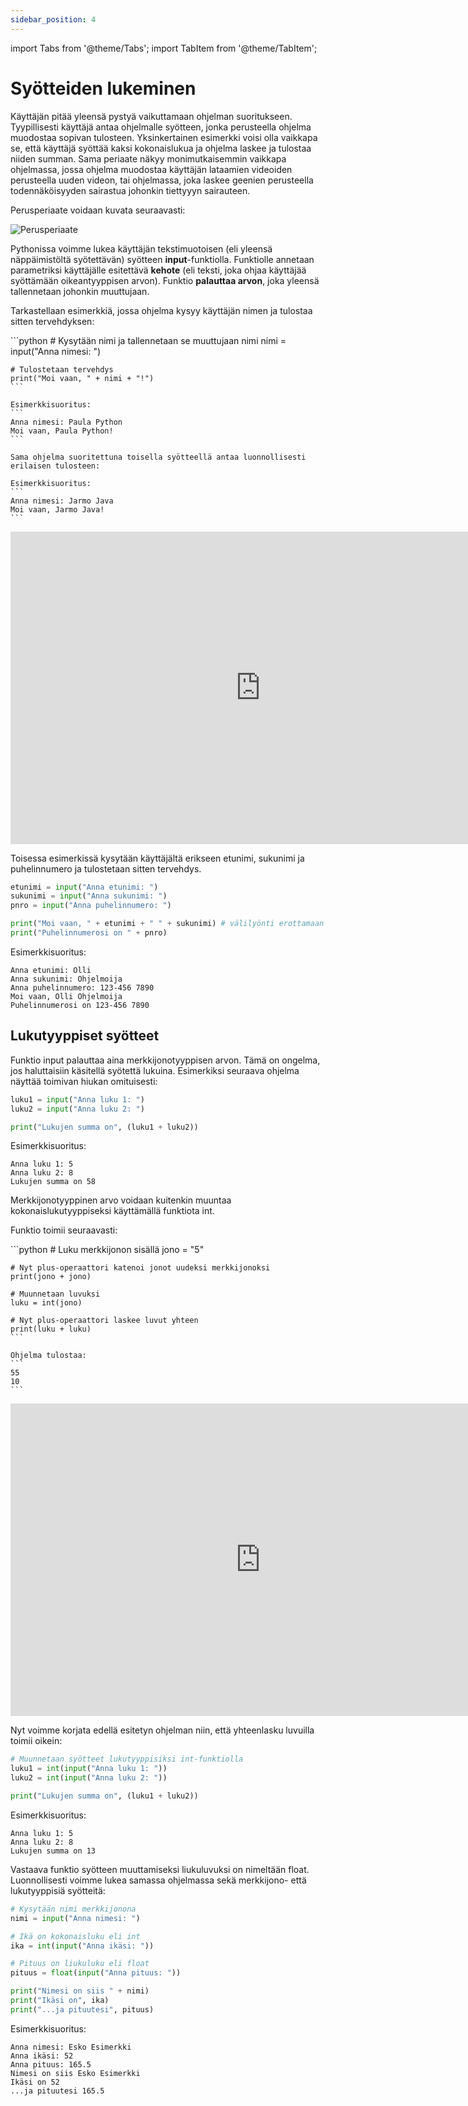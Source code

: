 ```yaml
---
sidebar_position: 4
---
```

import Tabs from '@theme/Tabs';
import TabItem from '@theme/TabItem';

# Syötteiden lukeminen

Käyttäjän pitää yleensä pystyä vaikuttamaan ohjelman suoritukseen. Tyypillisesti käyttäjä antaa ohjelmalle syötteen, jonka perusteella ohjelma muodostaa sopivan tulosteen. Yksinkertainen esimerkki voisi olla vaikkapa se, että käyttäjä syöttää kaksi kokonaislukua ja ohjelma laskee ja tulostaa niiden summan. Sama periaate näkyy monimutkaisemmin vaikkapa ohjelmassa, jossa ohjelma muodostaa käyttäjän lataamien videoiden perusteella uuden videon, tai ohjelmassa, joka laskee geenien perusteella todennäköisyyden sairastua johonkin tiettyyyn sairauteen.

Perusperiaate voidaan kuvata seuraavasti:

![Perusperiaate](/img/img-fi/w1-3.png)

Pythonissa voimme lukea käyttäjän tekstimuotoisen (eli yleensä näppäimistöltä syötettävän) syötteen **input**-funktiolla. Funktiolle annetaan parametriksi käyttäjälle esitettävä **kehote** (eli teksti, joka ohjaa käyttäjää syöttämään oikeantyyppisen arvon). Funktio **palauttaa arvon**, joka yleensä tallennetaan johonkin muuttujaan.

Tarkastellaan esimerkkiä, jossa ohjelma kysyy käyttäjän nimen ja tulostaa sitten tervehdyksen:

<Tabs>
  <TabItem value="code" label="Koodiesimerkki" default>
    ```python 
    # Kysytään nimi ja tallennetaan se muuttujaan nimi
    nimi = input("Anna nimesi: ")

    # Tulostetaan tervehdys
    print("Moi vaan, " + nimi + "!")
    ```

    Esimerkkisuoritus:
    ``` 
    Anna nimesi: Paula Python
    Moi vaan, Paula Python!
    ```

    Sama ohjelma suoritettuna toisella syötteellä antaa luonnollisesti erilaisen tulosteen:

    Esimerkkisuoritus:
    ``` 
    Anna nimesi: Jarmo Java
    Moi vaan, Jarmo Java!
    ```
  </TabItem>
  <TabItem value="Visualisaatio" label="Visualisaatio">
    <iframe width="800" height="500" frameborder="0" src="https://pythontutor.com/iframe-embed.html#code=%23%20Kysyt%C3%A4%C3%A4n%20nimi%20ja%20tallennetaan%20se%20muuttujaan%20nimi%0Animi%20%3D%20input%28%22Anna%20nimesi%3A%20%22%29%0A%0A%23%20Tulostetaan%20tervehdys%0Aprint%28%22Moi%20vaan,%20%22%20%2B%20nimi%20%2B%20%22!%22%29&codeDivHeight=400&codeDivWidth=350&cumulative=false&curInstr=0&heapPrimitives=nevernest&origin=opt-frontend.js&py=3&rawInputLstJSON=%5B%5D&textReferences=false"> </iframe>
  </TabItem>
</Tabs>

Toisessa esimerkissä kysytään käyttäjältä erikseen etunimi, sukunimi ja puhelinnumero ja tulostetaan sitten tervehdys.

```python 
etunimi = input("Anna etunimi: ")
sukunimi = input("Anna sukunimi: ")
pnro = input("Anna puhelinnumero: ")

print("Moi vaan, " + etunimi + " " + sukunimi) # välilyönti erottamaan nimet
print("Puhelinnumerosi on " + pnro)
 ```

Esimerkkisuoritus:
``` 
Anna etunimi: Olli
Anna sukunimi: Ohjelmoija
Anna puhelinnumero: 123-456 7890
Moi vaan, Olli Ohjelmoija
Puhelinnumerosi on 123-456 7890
 ```

## Lukutyyppiset syötteet

Funktio input palauttaa aina merkkijonotyyppisen arvon. Tämä on ongelma, jos haluttaisiin käsitellä syötettä lukuina. Esimerkiksi seuraava ohjelma näyttää toimivan hiukan omituisesti:

```python 
luku1 = input("Anna luku 1: ")
luku2 = input("Anna luku 2: ")

print("Lukujen summa on", (luku1 + luku2))
 ```

Esimerkkisuoritus:
```
Anna luku 1: 5
Anna luku 2: 8
Lukujen summa on 58
 ```

Merkkijonotyyppinen arvo voidaan kuitenkin muuntaa kokonaislukutyyppiseksi käyttämällä funktiota int. 

Funktio toimii seuraavasti:

<Tabs>
  <TabItem value="code" label="Koodiesimerkki" default>
    ```python 
    # Luku merkkijonon sisällä
    jono = "5"

    # Nyt plus-operaattori katenoi jonot uudeksi merkkijonoksi
    print(jono + jono)

    # Muunnetaan luvuksi
    luku = int(jono)

    # Nyt plus-operaattori laskee luvut yhteen
    print(luku + luku)
    ```

    Ohjelma tulostaa:
    ``` 
    55
    10
    ```
  </TabItem>
  <TabItem value="Visualisaatio" label="Visualisaatio">
    <iframe width="800" height="500" frameborder="0" src="https://pythontutor.com/iframe-embed.html#code=%23%20Luku%20merkkijonon%20sis%C3%A4ll%C3%A4%0Ajono%20%3D%20%225%22%0A%0A%23%20Nyt%20plus-operaattori%20katenoi%20jonot%20uudeksi%20merkkijonoksi%0Aprint%28jono%20%2B%20jono%29%0A%0A%23%20Muunnetaan%20luvuksi%0Aluku%20%3D%20int%28jono%29%0A%0A%23%20Nyt%20plus-operaattori%20laskee%20luvut%20yhteen%0Aprint%28luku%20%2B%20luku%29&codeDivHeight=400&codeDivWidth=350&cumulative=false&curInstr=0&heapPrimitives=nevernest&origin=opt-frontend.js&py=3&rawInputLstJSON=%5B%5D&textReferences=false"> </iframe>
  </TabItem>
</Tabs>

Nyt voimme korjata edellä esitetyn ohjelman niin, että yhteenlasku luvuilla toimii oikein:

```python 
# Muunnetaan syötteet lukutyyppisiksi int-funktiolla
luku1 = int(input("Anna luku 1: "))
luku2 = int(input("Anna luku 2: "))

print("Lukujen summa on", (luku1 + luku2))
 ```

Esimerkkisuoritus:
``` 
Anna luku 1: 5
Anna luku 2: 8
Lukujen summa on 13
 ```

Vastaava funktio syötteen muuttamiseksi liukuluvuksi on nimeltään float. Luonnollisesti voimme lukea samassa ohjelmassa sekä merkkijono- että lukutyyppisiä syötteitä:

```python 
# Kysytään nimi merkkijonona
nimi = input("Anna nimesi: ")

# Ikä on kokonaisluku eli int
ika = int(input("Anna ikäsi: "))

# Pituus on liukuluku eli float
pituus = float(input("Anna pituus: "))

print("Nimesi on siis " + nimi)
print("Ikäsi on", ika)
print("...ja pituutesi", pituus)
 ```

Esimerkkisuoritus:
``` 
Anna nimesi: Esko Esimerkki
Anna ikäsi: 52
Anna pituus: 165.5
Nimesi on siis Esko Esimerkki
Ikäsi on 52
...ja pituutesi 165.5
 ```
